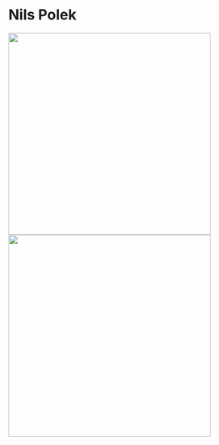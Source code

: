 # Nils Polek
<img src="https://github-readme-stats.vercel.app/api?username=nilspolek&show_icons=true&theme=github_dark " width="400">
<img src="https://github-readme-stats.vercel.app/api/top-langs/?username=nilspolek&show_icons=true&theme=github_dark " width="400">

